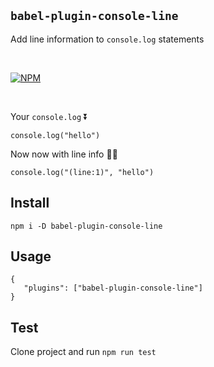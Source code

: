 ## `babel-plugin-console-line`

Add line information to `console.log` statements

<br/>

[![NPM](https://img.shields.io/npm/v/babel-plugin-console-line)](https://www.npmjs.com/package/babel-plugin-console-line)

<br/>

Your `console.log` ⏬

```
console.log("hello")
```

Now now with line info 🤙🏼

```
console.log("(line:1)", "hello")
```

## Install

```
npm i -D babel-plugin-console-line
```

## Usage

```
{
   "plugins": ["babel-plugin-console-line"]
}
```

## Test

Clone project and run `npm run test`
